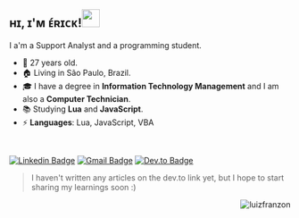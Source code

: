 <h2>ʜɪ, ɪ'ᴍ ᴇ́ʀɪᴄᴋ!<img width="32" src="./media/outros/handWaving.gif"/></h2> 

I a'm a Support Analyst and a programming student.

- 🎂 27 years old. <br>
- 🏠 Living in São Paulo, Brazil. <br>
- 🎓 I have a degree in **Information Technology Management** and I am also a **Computer Technician**.<br>
- 📚 Studying **Lua** and **JavaScript**. <br>
- ⚡ <strong>Languages</strong>: Lua, JavaScript, VBA<br>

<br>

[![Linkedin Badge](https://img.shields.io/badge/-luizffranzon-063f5b?style=flat-square&logo=linkedin&logoColor=white&link=https://www.linkedin.com/in/luizffranzon/)](https://www.linkedin.com/in/luizffranzon/) 
[![Gmail Badge](https://img.shields.io/badge/-luizfranzon@outlook.com-0078D4?style=flat-square&logo=microsoftoutlook&logoColor=white&link=mailto:luizfranzon@outlook.com)](mailto:luizfranzon@outlook.com)
[![Dev.to Badge](https://img.shields.io/badge/-dev.to-black?style=flat-square&logo=devdotto&logoColor=white&link=https://dev.to/luizfranzon)](https://dev.to/luizfranzon)
> I haven't written any articles on the dev.to link yet, but I hope to start sharing my learnings soon :)

<p align="right"><img src="https://komarev.com/ghpvc/?username=luizfranzon&label=Visits&color=196cbe&style=flat" alt="luizfranzon"/></p>
